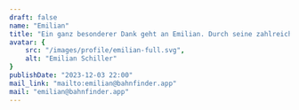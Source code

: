 ```yaml
---
draft: false
name: "Emilian"
title: "Ein ganz besonderer Dank geht an Emilian. Durch seine zahlreichen Ideen und seine harte Arbeit wurde Bahnfinder noch ein großes Stück besser! \n\n• Webentwicklung\n• App Store Screenshots\n• Entwerfen von Promo Bildern\n• Entwerfen der Funktion 'Kompakte Abfahrten'\n• Neugestaltung des verbesserten 'Synchronisieren' Bildschirms\n• Erstellen von App Icons: 'Mund', 'Testflight (Geriffelt)', 'Mitternacht (Mund)', 'Vereise Weihnachten (Mund)' und 'Weihnachtsgeschenk (Mund)'\n• Entwerfen vieler weiterer Konzepte\n• Zahlreiche Verbesserungsvorschläge und andere Hilfe, vor allem im Hintergrund"
avatar: {
    src: "/images/profile/emilian-full.svg",
    alt: "Emilian Schiller"
}
publishDate: "2023-12-03 22:00"
mail_link: "mailto:emilian@bahnfinder.app"
mail: "emilian@bahnfinder.app"
---
```


<!-- Danke für alles, love you <3 -->